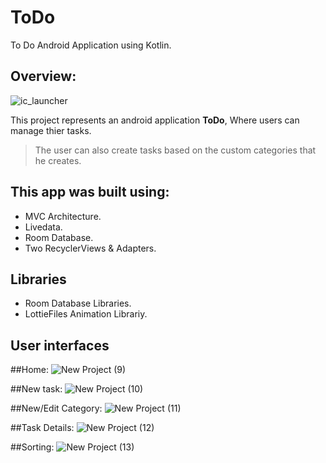 # ToDo
To Do Android Application using Kotlin.

## Overview:
![ic_launcher](https://user-images.githubusercontent.com/92246795/154055062-48b44deb-bba6-4d05-bf70-5efd32e8697a.png)

This project represents an android application **ToDo**, Where users can manage thier tasks.
> The user can also create tasks based on the custom categories that he creates.

## This app was built using:
* MVC Architecture.
* Livedata.
* Room Database.
* Two RecyclerViews & Adapters.

## Libraries
* Room Database Libraries.
* LottieFiles Animation Librariy.

## User interfaces

##Home:
![New Project (9)](https://user-images.githubusercontent.com/92246795/154063431-92b9d863-7bb9-4ddd-9197-08961d3aea79.png)

##New task:
![New Project (10)](https://user-images.githubusercontent.com/92246795/154072055-73cbb790-9ee5-4de8-b648-cde650d477a8.png)

##New/Edit Category:
![New Project (11)](https://user-images.githubusercontent.com/92246795/154072395-c5b7c162-81e2-4d26-a63b-c8416e1935ad.png)

##Task Details:
![New Project (12)](https://user-images.githubusercontent.com/92246795/154072686-73cc7a09-7660-4cc7-8699-724de07f8840.png)

##Sorting:
![New Project (13)](https://user-images.githubusercontent.com/92246795/154072827-441fb9ae-962f-46b4-9c0f-1e374793b979.png)
